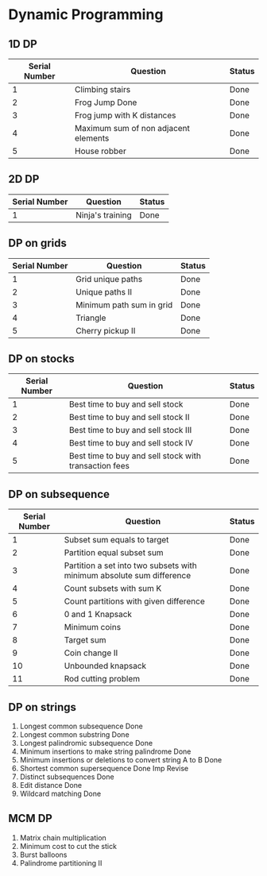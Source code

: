 # Dynamic Programming

## 1D DP

| Serial Number | Question | Status|
| ------------- | ------ | ---- |
| 1 | Climbing stairs | Done |
| 2 | Frog Jump Done | Done |
| 3 | Frog jump with K distances | Done |
| 4 | Maximum sum of non adjacent elements | Done |
| 5 | House robber | Done |

## 2D DP

| Serial Number | Question | Status|
| ------------- | ------ | ---- |
| 1 | Ninja's training | Done |

## DP on grids

| Serial Number | Question | Status|
| ------------- | ------ | ---- |
| 1 | Grid unique paths | Done |
| 2 | Unique paths II | Done |
| 3 | Minimum path sum in grid | Done |
| 4 | Triangle | Done |
| 5 | Cherry pickup II | Done |


## DP on stocks

| Serial Number | Question | Status|
| ------------- | ------ | ---- |
| 1 | Best time to buy and sell stock | Done |
| 2 | Best time to buy and sell stock II | Done |
| 3 | Best time to buy and sell stock III | Done |
| 4 | Best time to buy and sell stock IV | Done |
| 5 | Best time to buy and sell stock with transaction fees | Done | 

## DP on subsequence

| Serial Number | Question | Status|
| ------------- | ------ | ---- |
| 1 | Subset sum equals to target | Done |
| 2 | Partition equal subset sum | Done |
| 3 | Partition a set into two subsets with minimum absolute sum difference | Done |
| 4 | Count subsets with sum K | Done |
| 5 | Count partitions with given difference | Done |
| 6 | 0 and 1 Knapsack | Done | 
| 7 | Minimum coins | Done | 
| 8 | Target sum | Done | 
| 9 | Coin change II | Done | 
| 10 | Unbounded knapsack | Done | 
| 11 | Rod cutting problem | Done | 

## DP on strings

1. Longest common subsequence Done
2. Longest common substring Done
3. Longest palindromic subsequence Done
4. Minimum insertions to make string palindrome Done
5. Minimum insertions or deletions to convert string A to B Done
6. Shortest common supersequence Done Imp Revise
7. Distinct subsequences Done
8. Edit distance Done
9. Wildcard matching Done

## MCM DP

1. Matrix chain multiplication
2. Minimum cost to cut the stick
3. Burst balloons
4. Palindrome partitioning II